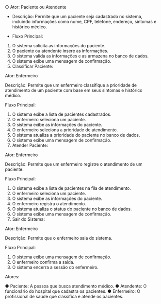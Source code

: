 ○ Ator: Paciente ou Atendente 
- Descrição: Permite que um paciente seja cadastrado no sistema, 
incluindo informações como nome, CPF, telefone, endereço, sintomas 
e histórico médico.

- Fluxo Principal: 

1. O sistema solicita as informações do paciente. 
2. O paciente ou atendente insere as informações. 
3. O sistema valida as informações e as armazena no banco de 
dados. 
4. O sistema exibe uma mensagem de confirmação. 
2. Classificar Paciente:

 Ator: Enfermeiro 

 Descrição: Permite que um enfermeiro classifique a prioridade de 
atendimento de um paciente com base em seus sintomas e histórico 
médico.

Fluxo Principal: 

1. O sistema exibe a lista de pacientes cadastrados. 
2. O enfermeiro seleciona um paciente. 
3. O sistema exibe as informações do paciente. 
4. O enfermeiro seleciona a prioridade de atendimento. 
5. O sistema atualiza a prioridade do paciente no banco de dados. 
6. O sistema exibe uma mensagem de confirmação. 
3. Atender Paciente:

 Ator: Enfermeiro 

 Descrição: Permite que um enfermeiro registre o atendimento de um 
paciente. 

 Fluxo Principal: 
 
1. O sistema exibe a lista de pacientes na fila de atendimento. 
2. O enfermeiro seleciona um paciente. 
3. O sistema exibe as informações do paciente. 
4. O enfermeiro registra o atendimento. 
5. O sistema atualiza o status do paciente no banco de dados. 
6. O sistema exibe uma mensagem de confirmação. 
4. Sair do Sistema:
   
Ator: Enfermeiro 

 Descrição: Permite que o enfermeiro saia do sistema. 
 
 Fluxo Principal: 
 
1. O sistema exibe uma mensagem de confirmação. 
2. O enfermeiro confirma a saída. 
3. O sistema encerra a sessão do enfermeiro.
   
Atores:

● Paciente: A pessoa que busca atendimento médico. 
● Atendente: O funcionário do hospital que cadastra os pacientes. 
● Enfermeiro: O profissional de saúde que classifica e atende os 
pacientes. 
